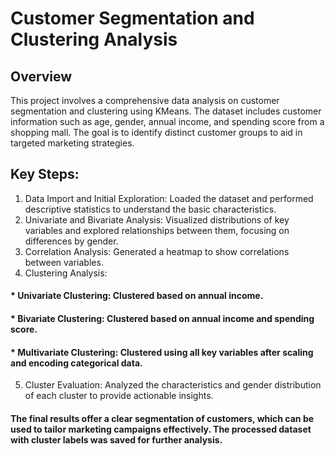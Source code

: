 # Customer Segmentation and Clustering Analysis
## Overview
This project involves a comprehensive data analysis on customer segmentation and clustering using KMeans. The dataset includes customer information such as age, gender, annual income, and spending score from a shopping mall. The goal is to identify distinct customer groups to aid in targeted marketing strategies.

## Key Steps:
1. Data Import and Initial Exploration: Loaded the dataset and performed descriptive statistics to understand the basic characteristics.
2. Univariate and Bivariate Analysis: Visualized distributions of key variables and explored relationships between them, focusing on differences by gender.
3. Correlation Analysis: Generated a heatmap to show correlations between variables.
4. Clustering Analysis:
#### * Univariate Clustering: Clustered based on annual income.
#### * Bivariate Clustering: Clustered based on annual income and spending score.
#### * Multivariate Clustering: Clustered using all key variables after scaling and encoding categorical data.
5. Cluster Evaluation: Analyzed the characteristics and gender distribution of each cluster to provide actionable insights.

#### The final results offer a clear segmentation of customers, which can be used to tailor marketing campaigns effectively. The processed dataset with cluster labels was saved for further analysis.
